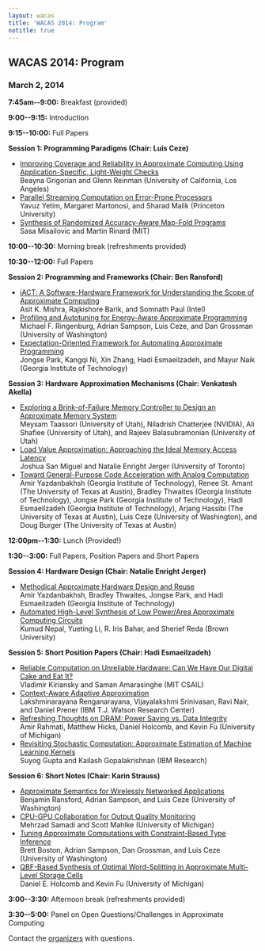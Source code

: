 ```yaml
---
layout: wacas
title: 'WACAS 2014: Program'
notitle: true
---
```


## WACAS 2014: Program
### March 2, 2014

**7:45am--9:00:**
Breakfast (provided)

**9:00--9:15:**
Introduction

**9:15--10:00:**
Full Papers

**Session 1: Programming Paradigms (Chair: Luis Ceze)**

* [Improving Coverage and Reliability in Approximate Computing Using Application-Specific, Light-Weight Checks](papers/grigorian.pdf)  
  Beayna Grigorian and
  Glenn Reinman (University of California, Los Angeles)
* [Parallel Streaming Computation on Error-Prone Processors](papers/yetim.pdf)  
  Yavuz Yetim,
  Margaret Martonosi, and
  Sharad Malik (Princeton University)
* [Synthesis of Randomized Accuracy-Aware Map-Fold Programs](papers/misailovic.pdf)  
  Sasa Misailovic and
  Martin Rinard (MIT)

**10:00--10:30:**
Morning break (refreshments provided)

**10:30--12:00:**
Full Papers

**Session 2: Programming and Frameworks (Chair: Ben Ransford)**

* [iACT: A Software-Hardware Framework for Understanding the Scope of
  Approximate Computing](papers/mishra.pdf)  
  Asit K. Mishra,
  Rajkishore Barik, and
  Somnath Paul (Intel)
* [Profiling and Autotuning for Energy-Aware Approximate Programming](papers/ringenburg.pdf)  
  Michael F. Ringenburg,
  Adrian Sampson,
  Luis Ceze, and
  Dan Grossman (University of Washington)
* [Expectation-Oriented Framework for Automating Approximate Programming](papers/park.pdf)  
  Jongse Park,
  Kangqi Ni,
  Xin Zhang,
  Hadi Esmaeilzadeh, and
  Mayur Naik (Georgia Institute of Technology)

**Session 3: Hardware Approximation Mechanisms (Chair: Venkatesh Akella)**

* [Exploring a Brink-of-Failure Memory Controller to Design an Approximate
  Memory System](papers/taassori.pdf)  
  Meysam Taassori (University of Utah),
  Niladrish Chatterjee (NVIDIA),
  Ali Shafiee (University of Utah), and
  Rajeev Balasubramonian (University of Utah)
* [Load Value Approximation: Approaching the Ideal Memory Access Latency](papers/sanmiguel.pdf)  
  Joshua San Miguel and
  Natalie Enright Jerger (University of Toronto)
* [Toward General-Purpose Code Acceleration with Analog Computation](papers/yazdanbakhsh-stamant.pdf)  
  Amir Yazdanbakhsh (Georgia Institute of Technology),
  Renee St. Amant (The University of Texas at Austin),
  Bradley Thwaites (Georgia Institute of Technology),
  Jongse Park (Georgia Institute of Technology),
  Hadi Esmaeilzadeh (Georgia Institute of Technology),
  Arjang Hassibi (The University of Texas at Austin),
  Luis Ceze (University of Washington), and
  Doug Burger (The University of Texas at Austin)

**12:00pm--1:30:**
Lunch (Provided!)

**1:30--3:00:**
Full Papers, Position Papers and Short Papers

**Session 4: Hardware Design (Chair: Natalie Enright Jerger)**

* [Methodical Approximate Hardware Design and Reuse](papers/yazdanbakhsh-thwaites.pdf)  
  Amir Yazdanbakhsh,
  Bradley Thwaites,
  Jongse Park, and
  Hadi Esmaeilzadeh (Georgia Institute of Technology)
* [Automated High-Level Synthesis of Low Power/Area Approximate Computing
  Circuits](papers/nepal.pdf)  
  Kumud Nepal,
  Yueting Li,
  R. Iris Bahar, and
  Sherief Reda (Brown University)

**Session 5: Short Position Papers (Chair: Hadi Esmaeilzadeh)**

* [Reliable Computation on Unreliable Hardware: Can We Have Our Digital Cake
  and Eat It?](papers/kiriansky.pdf)  
  Vladimir Kiriansky and
  Saman Amarasinghe (MIT CSAIL)
* [Context-Aware Adaptive Approximation](papers/renganarayana.pdf)  
  Lakshminarayana Renganarayana,
  Vijayalakshmi Srinivasan,
  Ravi Nair, and
  Daniel Prener (IBM T.J. Watson Research Center)
* [Refreshing Thoughts on DRAM: Power Saving vs. Data Integrity](papers/rahmati.pdf)  
  Amir Rahmati,
  Matthew Hicks,
  Daniel Holcomb, and
  Kevin Fu (University of Michigan)
* [Revisiting Stochastic Computation: Approximate Estimation of Machine
  Learning Kernels](papers/gupta.pdf)  
  Suyog Gupta and
  Kailash Gopalakrishnan (IBM Research)

**Session 6: Short Notes (Chair: Karin Strauss)**

* [Approximate Semantics for Wirelessly Networked Applications](papers/ransford.pdf)  
  Benjamin Ransford,
  Adrian Sampson, and
  Luis Ceze (University of Washington)
* [CPU-GPU Collaboration for Output Quality Monitoring](papers/samadi.pdf)  
  Mehrzad Samadi and
  Scott Mahlke (University of Michigan)
* [Tuning Approximate Computations with Constraint-Based Type Inference](papers/boston.pdf)  
  Brett Boston,
  Adrian Sampson,
  Dan Grossman, and
  Luis Ceze (University of Washington)
* [QBF-Based Synthesis of Optimal Word-Splitting in Approximate Multi-Level
  Storage Cells](papers/holcomb.pdf)  
  Daniel E. Holcomb and
  Kevin Fu (University of Michigan)

**3:00--3:30:**
Afternoon break (refreshments provided)

**3:30--5:00:**
Panel on Open Questions/Challenges in Approximate Computing


<p class="noprint">
Contact the <a href="mailto:wacas14@cs.washington.edu">organizers</a> with questions.
</p>
